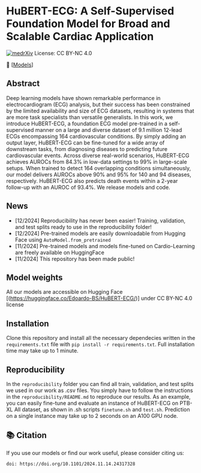 # HuBERT-ECG: A Self-Supervised Foundation Model for Broad and Scalable Cardiac Application

[![medrXiv](https://img.shields.io/badge/medRxiv-green)](https://www.medrxiv.org/content/10.1101/2024.11.14.24317328v1)
License: CC BY-NC 4.0


📢 [[Models](https://huggingface.co/Edoardo-BS/HuBERT-ECG/)] 

## Abstract
Deep learning models have shown remarkable performance in electrocardiogram (ECG) analysis, but their success has been constrained by the limited availability and size of ECG datasets, resulting in systems that are more task specialists than versatile generalists. In this work, we introduce HuBERT-ECG, a foundation ECG model pre-trained in a self-supervised manner on a large and diverse dataset of 9.1 million 12-lead ECGs encompassing 164 cardiovascular conditions. By simply adding an output layer, HuBERT-ECG can be fine-tuned for a wide array of downstream tasks, from diagnosing diseases to predicting future cardiovascular events. Across diverse real-world scenarios, HuBERT-ECG achieves AUROCs from 84.3% in low-data settings to 99% in large-scale setups. When trained to detect 164 overlapping conditions simultaneously, our model delivers AUROCs above 90% and 95% for 140 and 94 diseases, respectively. HuBERT-ECG also predicts death events within a 2-year follow-up with an AUROC of 93.4%. We release models and code.

## News
- [12/2024] Reproducibility has never been easier! Training, validation, and test splits ready to use in the reproducibility folder!
- [12/2024] Pre-trained models are easily downloadable from Hugging Face using `AutoModel.from_pretrained`
- [11/2024] Pre-trained models and models fine-tuned on Cardio-Learning are freely available on HuggingFace
- [11/2024] This repository has been made public!

## Model weights
All our models are accessible on Hugging Face [(https://huggingface.co/Edoardo-BS/HuBERT-ECG/)] under CC BY-NC 4.0 license

## Installation
Clone this repository and install all the necessary dependecies written in the `requirements.txt` file with ```pip install -r requirements.txt```.
Full installation time may take up to 1 minute.

## Reproducibility
In the `reproducibility` folder you can find all train, validation, and test splits we used in our work as .csv files. You simply have to follow the instructions in the `reproducibility/README.md` to reproduce our results.
As an example, you can easily fine-tune and evaluate an instance of HuBERT-ECG on PTB-XL All dataset, as shown in .sh scripts `finetune.sh` and `test.sh`.
Prediction on a single instance may take up to 2 seconds on an A100 GPU node.

## 📚 Citation
If you use our models or find our work useful, please consider citing us:
```
doi: https://doi.org/10.1101/2024.11.14.24317328
```


